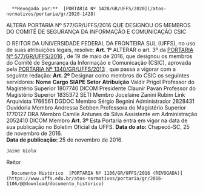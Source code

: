      **Revogada por:**  [PORTARIA Nº 1428/GR/UFFS/2020](/atos-normativos/portaria/gr/2020-1428) 

   ALTERA PORTARIA Nº 577/GR/UFFS/2016 QUE DESIGNOU OS MEMBROS DO COMITÊ DE SEGURANÇA DA INFORMAÇÃO E COMUNICAÇÃO CSIC  

 O REITOR DA UNIVERSIDADE FEDERAL DA FRONTEIRA SUL (UFFS), no uso de suas atribuições legais, resolve:   **Art. 1º** ALTERAR o art. 3º da [PORTARIA Nº 577/GR/UFFS/2016](https://www.uffs.edu.br/atos-normativos/portaria/gr/2016-0577)  , de 19 de maio de 2016, que designou os membros do Comitê de Segurança da Informação e Comunicação (CSIC), aprovada pela [PORTARIA Nº 1340/GR/UFFS/2013](https://www.uffs.edu.br/atos-normativos/portaria/gr/2013-1340)  , que passa a vigorar com a seguinte redação:   **Art. 2º** Designar como membros do CSIC os seguintes servidores:     **Nome**    **Cargo**    **SIAPE**    **Setor**    **Atribuição**      Valdir Prigol   Professor do Magistério Superior   1807740   DICOM   Presidente     Claunir Pavan   Professor do Magistério Superior   1835372   SETI   Membro     Jocelaine Zanini Rubim Link   Arquivista   1766561   DGDOC   Membro     Sérgio Begnini   Administrador   2828431   Ouvidoria   Membro     Andressa Sebben   Professora do Magistério Superior   1770127   DRA   Membro     Camile Antunes da Silva   Assistente em Administração   2052410   DICOM   Membro       **Art. 3º** Esta Portaria entra em vigor na data de sua publicação no Boletim Oficial da UFFS.      **Data do ato:** Chapecó-SC, 25 de novembro de 2016.   
 **Data de publicação:**  25 de novembro de 2016. 

    Jaime Giolo   
 Reitor 

      Documento Histórico  [PORTARIA Nº 1106/GR/UFFS/2016 (REVOGADA)](https://www.uffs.edu.br/atos-normativos/portaria/gr/2016-1106/@@download/documento_historico)     
      